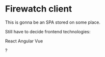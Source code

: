 <H1>Firewatch client</H1>

This is gonna be an SPA stored on some place.

Still have to decide frontend technologies:

React
Angular
Vue

?


